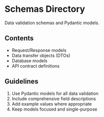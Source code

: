 # Schemas Directory

Data validation schemas and Pydantic models.

## Contents

- Request/Response models
- Data transfer objects (DTOs)
- Database models
- API contract definitions

## Guidelines

1. Use Pydantic models for all data validation
2. Include comprehensive field descriptions
3. Add example values where appropriate
4. Keep models focused and single-purpose
